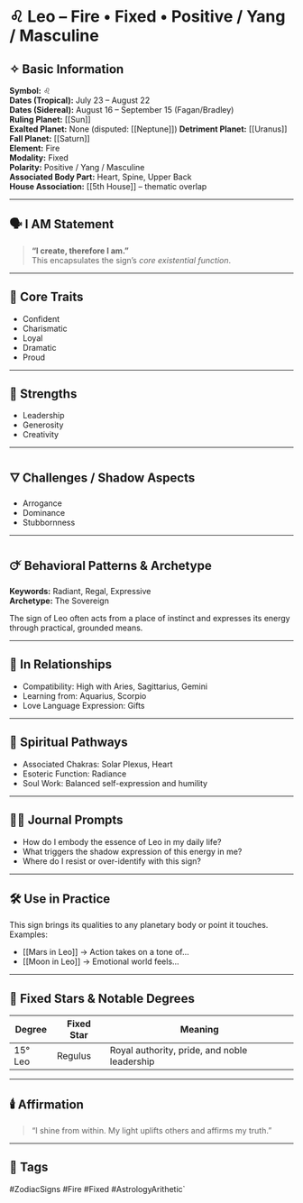 # ♌ Leo – Fire • Fixed • Positive / Yang / Masculine

## ✧ Basic Information
**Symbol:** ♌  
**Dates (Tropical):** July 23 – August 22  
**Dates (Sidereal):** August 16 – September 15 (Fagan/Bradley)  
**Ruling Planet:** [[Sun]]  
**Exalted Planet:** None (disputed: [[Neptune]])
**Detriment Planet:** [[Uranus]]  
**Fall Planet:** [[Saturn]]  
**Element:** Fire  
**Modality:** Fixed  
**Polarity:** Positive / Yang / Masculine  
**Associated Body Part:** Heart, Spine, Upper Back  
**House Association:** [[5th House]] – thematic overlap

---

## 🗣️ I AM Statement

> **“I create, therefore I am.”**  
> This encapsulates the sign’s *core existential function*.

---

## 🔑 Core Traits
- Confident
- Charismatic
- Loyal
- Dramatic
- Proud

---

## 🌿 Strengths
- Leadership
- Generosity
- Creativity

---

## 🜄 Challenges / Shadow Aspects
- Arrogance
- Dominance
- Stubbornness

---

## 🜚 Behavioral Patterns & Archetype

**Keywords:** Radiant, Regal, Expressive  
**Archetype:** The Sovereign

The sign of Leo often acts from a place of instinct and expresses its energy through practical, grounded means.

---

## 🌌 In Relationships

- Compatibility: High with Aries, Sagittarius, Gemini  
- Learning from: Aquarius, Scorpio  
- Love Language Expression: Gifts

---

## 🪷 Spiritual Pathways

- Associated Chakras: Solar Plexus, Heart  
- Esoteric Function: Radiance  
- Soul Work: Balanced self-expression and humility  

---

## ✍🏼 Journal Prompts

- How do I embody the essence of Leo in my daily life?  
- What triggers the shadow expression of this energy in me?  
- Where do I resist or over-identify with this sign?

---

## 🛠️ Use in Practice

This sign brings its qualities to any planetary body or point it touches.  
Examples:

- [[Mars in Leo]] → Action takes on a tone of…  
- [[Moon in Leo]] → Emotional world feels…

---

## 🌠 Fixed Stars & Notable Degrees

| Degree | Fixed Star | Meaning |
|--------|------------|---------|
| 15° Leo | Regulus | Royal authority, pride, and noble leadership |

---

## 🕯️ Affirmation

> “I shine from within. My light uplifts others and affirms my truth.”

---

## 🔖 Tags
#ZodiacSigns #Fire #Fixed #AstrologyArithetic`
